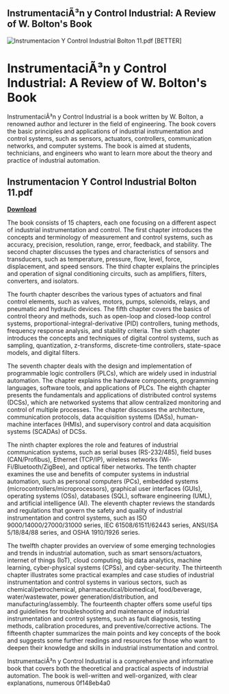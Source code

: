 ## InstrumentaciÃ³n y Control Industrial: A Review of W. Bolton's Book

 
![Instrumentacion Y Control Industrial Bolton 11.pdf \[BETTER\]](https://i1.sndcdn.com/artworks-8q2xQjpPNWIkCEOH-XVvqTw-t500x500.jpg)

 
# InstrumentaciÃ³n y Control Industrial: A Review of W. Bolton's Book
 
InstrumentaciÃ³n y Control Industrial is a book written by W. Bolton, a renowned author and lecturer in the field of engineering. The book covers the basic principles and applications of industrial instrumentation and control systems, such as sensors, actuators, controllers, communication networks, and computer systems. The book is aimed at students, technicians, and engineers who want to learn more about the theory and practice of industrial automation.
 
## Instrumentacion Y Control Industrial Bolton 11.pdf


[**Download**](https://www.google.com/url?q=https%3A%2F%2Fshurll.com%2F2tM4Ym&sa=D&sntz=1&usg=AOvVaw20N6OG_vYOEzedKe1tAKL7)

 
The book consists of 15 chapters, each one focusing on a different aspect of industrial instrumentation and control. The first chapter introduces the concepts and terminology of measurement and control systems, such as accuracy, precision, resolution, range, error, feedback, and stability. The second chapter discusses the types and characteristics of sensors and transducers, such as temperature, pressure, flow, level, force, displacement, and speed sensors. The third chapter explains the principles and operation of signal conditioning circuits, such as amplifiers, filters, converters, and isolators.
 
The fourth chapter describes the various types of actuators and final control elements, such as valves, motors, pumps, solenoids, relays, and pneumatic and hydraulic devices. The fifth chapter covers the basics of control theory and methods, such as open-loop and closed-loop control systems, proportional-integral-derivative (PID) controllers, tuning methods, frequency response analysis, and stability criteria. The sixth chapter introduces the concepts and techniques of digital control systems, such as sampling, quantization, z-transforms, discrete-time controllers, state-space models, and digital filters.
 
The seventh chapter deals with the design and implementation of programmable logic controllers (PLCs), which are widely used in industrial automation. The chapter explains the hardware components, programming languages, software tools, and applications of PLCs. The eighth chapter presents the fundamentals and applications of distributed control systems (DCSs), which are networked systems that allow centralized monitoring and control of multiple processes. The chapter discusses the architecture, communication protocols, data acquisition systems (DASs), human-machine interfaces (HMIs), and supervisory control and data acquisition systems (SCADAs) of DCSs.
 
The ninth chapter explores the role and features of industrial communication systems, such as serial buses (RS-232/485), field buses (CAN/Profibus), Ethernet (TCP/IP), wireless networks (Wi-Fi/Bluetooth/ZigBee), and optical fiber networks. The tenth chapter examines the use and benefits of computer systems in industrial automation, such as personal computers (PCs), embedded systems (microcontrollers/microprocessors), graphical user interfaces (GUIs), operating systems (OSs), databases (SQL), software engineering (UML), and artificial intelligence (AI). The eleventh chapter reviews the standards and regulations that govern the safety and quality of industrial instrumentation and control systems, such as ISO 9000/14000/27000/31000 series, IEC 61508/61511/62443 series, ANSI/ISA 5/18/84/88 series, and OSHA 1910/1926 series.
 
The twelfth chapter provides an overview of some emerging technologies and trends in industrial automation, such as smart sensors/actuators, internet of things (IoT), cloud computing, big data analytics, machine learning, cyber-physical systems (CPSs), and cyber-security. The thirteenth chapter illustrates some practical examples and case studies of industrial instrumentation and control systems in various sectors, such as chemical/petrochemical, pharmaceutical/biomedical, food/beverage, water/wastewater, power generation/distribution, and manufacturing/assembly. The fourteenth chapter offers some useful tips and guidelines for troubleshooting and maintenance of industrial instrumentation and control systems, such as fault diagnosis, testing methods, calibration procedures, and preventive/corrective actions. The fifteenth chapter summarizes the main points and key concepts of the book and suggests some further readings and resources for those who want to deepen their knowledge and skills in industrial instrumentation and control.
 
InstrumentaciÃ³n y Control Industrial is a comprehensive and informative book that covers both the theoretical and practical aspects of industrial automation. The book is well-written and well-organized, with clear explanations, numerous
 0f148eb4a0
